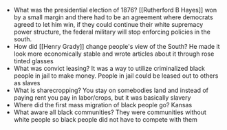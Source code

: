 - What was the presidential election of 1876?
	[[Rutherford B Hayes]] won by a small margin and there had to be an agreement where democrats agreed to let him win, if they could continue their white supremacy power structure, the federal military will stop enforcing policies in the south.
- How did  [[Henry Grady]] change people's view of the South?
	He made it look more economically stable and wrote articles about it through rose tinted glasses
- What was convict leasing?
	It was a way to utilize criminalized black people in jail to make money. People in jail could be leased out to others as slaves
- What is sharecropping?
	You stay on somebodies land and instead of paying rent you pay in labor/crops, but it was basically slavery
- Where did the first mass migration of black people go?
	Kansas
- What aware all black communities?
	They were communities without white people so black people did not have to compete with them